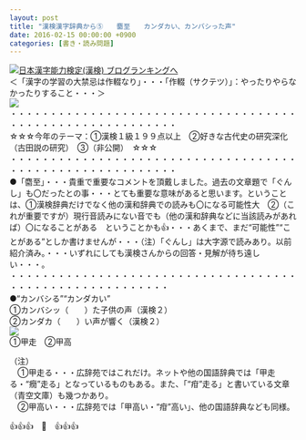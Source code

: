 ```yaml
---
layout: post
title: "漢検漢字辞典から⑤　　麕至　　カンダカい、カンバシった声"
date: 2016-02-15 00:00:00 +0900
categories: [書き・読み問題]
---
```


[![](/syuusyuu9701/assets/images/漢検漢字辞典から⑤-麕至-カンダカい、カンバシった声-br_c_3028_1.gif)](http://blog.with2.net/link.php?1659096:3028 "日本漢字能力検定(漢検) ブログランキングへ")[日本漢字能力検定(漢検) ブログランキングへ](http://blog.with2.net/link.php?1659096:3028)  
＜「漢字の学習の大禁忌は作輟なり」・・・「作輟（サクテツ）」：やったりやらなかったりすること・・・＞  
![](/syuusyuu9701/assets/images/漢検漢字辞典から⑤-麕至-カンダカい、カンバシった声-fa32e47363f2b1bc97bdeb340e06cf2c.jpg)  
・・・・・・・・・・・・・・・・・・・・・・・・・・・・・・・・・・・・・・・・・・・・・・・・・・・・・・・・・  
☆☆☆今年のテーマ：①漢検１級１９９点以上　②好きな古代史の研究深化（古田説の研究）　③（非公開）　☆☆☆　　  
・・・・・・・・・・・・・・・・・・・・・・・・・・・・・・・・・・・・・・・・・・・・・・・・・・・・・・・・・  
●「麕至」・・・貴重で重要なコメントを頂戴しました。過去の文章題で「ぐんし」も〇だったとの事・・・とても重要な意味があると思います。ということは、①漢検辞典だけでなく他の漢和辞典での読みも〇になる可能性大　②（これが重要ですが）現行音読みにない音でも（他の漢和辞典などに当該読みがあれば）〇になることがある　ということかも👍・・・あくまで、まだ“可能性”“ことがある”としか書けませんが・・・（注）「ぐんし」は大字源で読みあり。以前紹介済み。・・・いずれにしても漢検さんからの回答・見解が待ち遠しい・・・。  
・・・・・・・・・・・・・・・・・・・・・・・・・・・・・・・・・・・・・・・・・・・・・・・・・・・・・・・・  
●“カンバシる”“カンダカい”  
①カンバシッ（　　）た子供の声（漢検２）  
②カンダカ（　　）い声が響く（漢検２）  
![](/syuusyuu9701/assets/images/漢検漢字辞典から⑤-麕至-カンダカい、カンバシった声-d04b93bcf0520ac3474f0136ad135b1b.png)  
①甲走　②甲高  
  
（注）  
　①甲走る・・・広辞苑ではこれだけ。ネットや他の国語辞典では「甲走る・“癇”走る」となっているものもある。また、「“疳”走る」と書いている文章（青空文庫）も幾つかあり。  
　②甲高い・・・広辞苑では「甲高い・“疳”高い」、他の国語辞典なども同様。  
  
👍👍👍　🐒　👍👍👍  